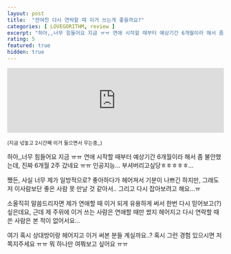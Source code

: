 ```yaml
---
layout: post
title:  "전여친 다시 연락할 때 이거 쓰는게 좋을까요?"
categories: [ LOVEGORITHM, review ]
excerpt: "하아,,너무 힘들어요 지금 ㅠㅠ 연애 시작할 때부터 예상기간 6개월이라 해서 좀 불안했는데, 진짜 6개월 2주 갔네요 ㅠㅠ 인공지능... 부셔버리고싶당ㅎㅎㅎㅎㅎ..."
rating: 5
featured: true
hidden: true
---
```


<iframe allow="autoplay *; encrypted-media *; fullscreen *" frameborder="0" height="150" style="width:100%;max-width:660px;overflow:hidden;background:transparent;" sandbox="allow-forms allow-popups allow-same-origin allow-scripts allow-storage-access-by-user-activation allow-top-navigation-by-user-activation" src="https://embed.music.apple.com/us/album/missing-you/1296748148?i=1296748271"></iframe>

<small>(지금 넋놓고 2시간째 이거 들으면서 우는중,,)</small>

하아,,너무 힘들어요 지금 ㅠㅠ 연애 시작할 때부터 예상기간 6개월이라 해서 좀 불안했는데, 진짜 6개월 2주 갔네요 ㅠㅠ 인공지능... 부셔버리고싶당ㅎㅎㅎㅎㅎ...

쨌든, 사실 너무 제가 일방적으로? 좋아하다가 헤어져서 기분이 나쁘긴 하지만, 그래도 저 이사람보단 좋은 사람 못 만날 것 같아서.. 그리고 다시 잡아보려고 해요...ㅠ

소올직히 말씀드리자면 제가 연애할 때 이거 되게 유용하게 써서 한번 다시 믿어보고(?) 싶은데요, 근데 제 주위에 이거 쓰는 사람은 연애할 때만 썼지 헤어지고 다시 연락할 때 쓴 사람은 본 적이 없어서요...

여기 혹시 상대방이랑 헤어지고 이거 써본 분들 계실까요..? 혹시 그런 경험 있으시면 저 쪽지주세요 ㅠㅠ 뭐 하나만 여쭤보고 싶어요 ㅠㅠ